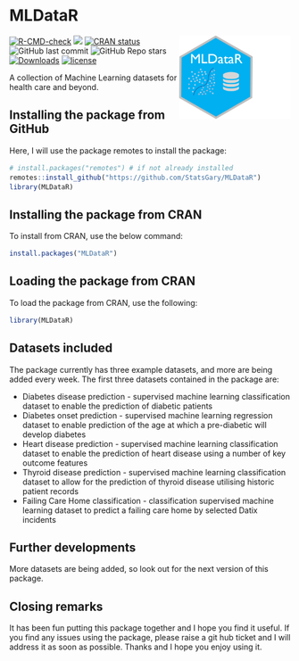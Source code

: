 # MLDataR

<p><a href="https://hutsons-hacks.info/"><img src = "man/figures/mldataR.png" width = "200px" height = "150px" align="right"></a></p>

 <!-- badges: start -->
  [![R-CMD-check](https://github.com/StatsGary/MLDataR/workflows/R-CMD-check/badge.svg)](https://github.com/StatsGary/MLDataR/actions)
  [![](https://cranlogs.r-pkg.org/badges/MLDataR)](https://cran.r-project.org/package=MLDataR)
   [![CRAN status](https://www.r-pkg.org/badges/version/MLDataR)](https://CRAN.R-project.org/package=MLDataR) 
  ![GitHub last commit](https://img.shields.io/github/last-commit/StatsGary/MLDataR)
  ![GitHub Repo stars](https://img.shields.io/github/stars/StatsGary/MLDataR?label=MLDataR%20Stars)
  [![Downloads](https://cranlogs.r-pkg.org/badges/grand-total/MLDataR)](https://cran.r-project.org/package=MLDataR)
  [![license](https://img.shields.io/github/license/mashape/apistatus.svg)](https://github.com/ald0405/SangerTools/blob/master/LICENSE)
  <!-- badges: end -->

A collection of Machine Learning datasets for health care and beyond.

## Installing the package from GitHub

Here, I will use the package remotes to install the package:

``` r
# install.packages("remotes") # if not already installed
remotes::install_github("https://github.com/StatsGary/MLDataR")
library(MLDataR)

```
## Installing the package from CRAN

To install from CRAN, use the below command:
``` r
install.packages("MLDataR")

```

## Loading the package from CRAN

To load the package from CRAN, use the following:

``` r
library(MLDataR)
```

## Datasets included

The package currently has three example datasets, and more are being added every week. The first three datasets contained in the package are:

- Diabetes disease prediction - supervised machine learning classification dataset to enable the prediction of diabetic patients
- Diabetes onset prediction - supervised machine learning regression dataset to enable prediction of the age at which a pre-diabetic will develop diabetes 
- Heart disease prediction - supervised machine learning classification dataset to enable the prediction of heart disease using a number of key outcome features
- Thyroid disease prediction - supervised machine learning classification dataset to allow for the prediction of thyroid disease utilising historic patient records
- Failing Care Home classification - classification supervised machine learning dataset to predict a failing care home by selected Datix incidents

## Further developments

More datasets are being added, so look out for the next version of this package. 

## Closing remarks

It has been fun putting this package together and I hope you find it useful. If you find any issues using the package, please raise a git hub ticket and I will address it as soon as possible. Thanks and I hope you enjoy using it.
